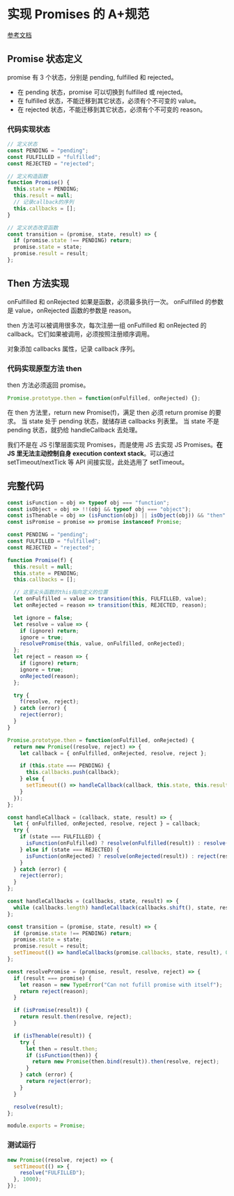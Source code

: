 # 实现 Promises 的 A+规范

[参考文档](https://mp.weixin.qq.com/s/Yrwe2x6HukfqJZM6HkmRcw)

## Promise 状态定义

promise 有 3 个状态，分别是 pending, fulfilled 和 rejected。

- 在 pending 状态，promise 可以切换到 fulfilled 或 rejected。
- 在 fulfilled 状态，不能迁移到其它状态，必须有个不可变的 value。
- 在 rejected 状态，不能迁移到其它状态，必须有个不可变的 reason。

### 代码实现状态

```js
// 定义状态
const PENDING = "pending";
const FULFILLED = "fulfilled";
const REJECTED = "rejected";

// 定义构造函数
function Promise() {
  this.state = PENDING;
  this.result = null;
  // 记录callback的序列
  this.callbacks = [];
}

// 定义状态改变函数
const transition = (promise, state, result) => {
  if (promise.state !== PENDING) return;
  promise.state = state;
  promise.result = result;
};
```

## Then 方法实现

onFulfilled 和 onRejected 如果是函数，必须最多执行一次。
onFulfilled 的参数是 value，onRejected 函数的参数是 reason。

then 方法可以被调用很多次，每次注册一组 onFulfilled 和 onRejected 的 callback。它们如果被调用，必须按照注册顺序调用。

对象添加 callbacks 属性，记录 callback 序列。

### 代码实现原型方法 then

then 方法必须返回 promise。

```js
Promise.prototype.then = function(onFulfilled, onRejected) {};
```

在 then 方法里，return new Promise(f)，满足 then 必须 return promise 的要求。
当 state 处于 pending 状态，就储存进 callbacks 列表里。
当 state 不是 pending 状态，就扔给 handleCallback 去处理。

我们不是在 JS 引擎层面实现 Promises，而是使用 JS 去实现 JS Promises。**在 JS 里无法主动控制自身 execution context stack**。可以通过 setTimeout/nextTick 等 API 间接实现，此处选用了 setTimeout。

## 完整代码

```js
const isFunction = obj => typeof obj === "function";
const isObject = obj => !!(obj && typeof obj === "object");
const isThenable = obj => (isFunction(obj) || isObject(obj)) && "then" in obj;
const isPromise = promise => promise instanceof Promise;

const PENDING = "pending";
const FULFILLED = "fulfilled";
const REJECTED = "rejected";

function Promise(f) {
  this.result = null;
  this.state = PENDING;
  this.callbacks = [];

  // 这里尖头函数的this指向定义的位置
  let onFulfilled = value => transition(this, FULFILLED, value);
  let onRejected = reason => transition(this, REJECTED, reason);

  let ignore = false;
  let resolve = value => {
    if (ignore) return;
    ignore = true;
    resolvePromise(this, value, onFulfilled, onRejected);
  };
  let reject = reason => {
    if (ignore) return;
    ignore = true;
    onRejected(reason);
  };

  try {
    f(resolve, reject);
  } catch (error) {
    reject(error);
  }
}

Promise.prototype.then = function(onFulfilled, onRejected) {
  return new Promise((resolve, reject) => {
    let callback = { onFulfilled, onRejected, resolve, reject };

    if (this.state === PENDING) {
      this.callbacks.push(callback);
    } else {
      setTimeout(() => handleCallback(callback, this.state, this.result), 0);
    }
  });
};

const handleCallback = (callback, state, result) => {
  let { onFulfilled, onRejected, resolve, reject } = callback;
  try {
    if (state === FULFILLED) {
      isFunction(onFulfilled) ? resolve(onFulfilled(result)) : resolve(result);
    } else if (state === REJECTED) {
      isFunction(onRejected) ? resolve(onRejected(result)) : reject(result);
    }
  } catch (error) {
    reject(error);
  }
};

const handleCallbacks = (callbacks, state, result) => {
  while (callbacks.length) handleCallback(callbacks.shift(), state, result);
};

const transition = (promise, state, result) => {
  if (promise.state !== PENDING) return;
  promise.state = state;
  promise.result = result;
  setTimeout(() => handleCallbacks(promise.callbacks, state, result), 0);
};

const resolvePromise = (promise, result, resolve, reject) => {
  if (result === promise) {
    let reason = new TypeError("Can not fufill promise with itself");
    return reject(reason);
  }

  if (isPromise(result)) {
    return result.then(resolve, reject);
  }

  if (isThenable(result)) {
    try {
      let then = result.then;
      if (isFunction(then)) {
        return new Promise(then.bind(result)).then(resolve, reject);
      }
    } catch (error) {
      return reject(error);
    }
  }

  resolve(result);
};

module.exports = Promise;
```

### 测试运行

```js
new Promise((resolve, reject) => {
  setTimeout(() => {
    resolve("FULFILLED");
  }, 1000);
});
```
